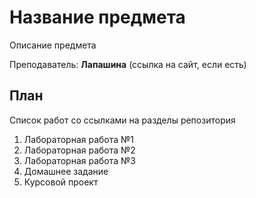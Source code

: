 # Название предмета

Описание предмета

Преподаватель: **Лапашина** (ссылка на сайт, если есть)

## План

Список работ со ссылками на разделы репозитория

1. Лабораторная работа №1
2. Лабораторная работа №2
3. Лабораторная работа №3
4. Домашнее задание
5. Курсовой проект
